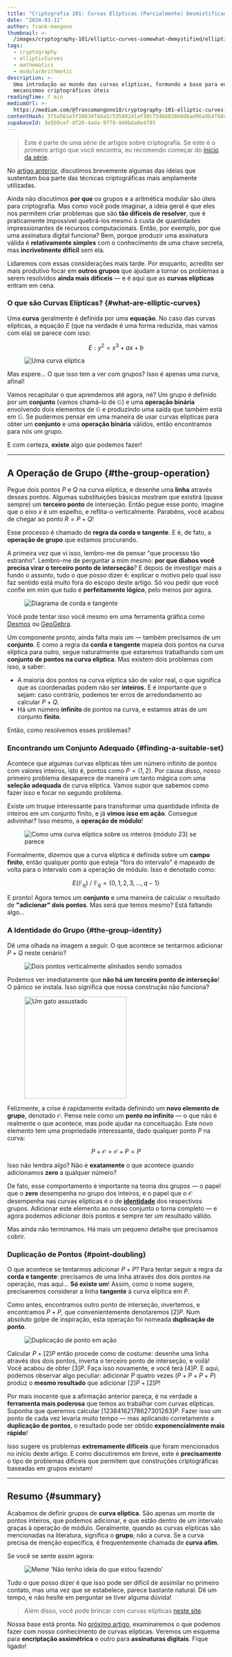 ```yaml
---
title: "Criptografia 101: Curvas Elípticas (Parcialmente) Desmistificadas"
date: "2024-03-11"
author: frank-mangone
thumbnail: >-
  /images/cryptography-101/elliptic-curves-somewhat-demystified/elliptic-curve.webp
tags:
  - cryptography
  - ellipticCurves
  - mathematics
  - modularArithmetic
description: >-
  Uma introdução ao mundo das curvas elípticas, formando a base para entender
  mecanismos criptográficos úteis
readingTime: 7 min
mediumUrl: >-
  https://medium.com/@francomangone18/cryptography-101-elliptic-curves-somewhat-demystified-e835cce01e23
contentHash: 3f5a561e3f10634f4da5c535892d1af30c75466830b0d6ad96a9b4f88c197ecb
supabaseId: 3e5b9cef-df20-4ada-9779-949bda0e4785
---
```


> Este é parte de uma série de artigos sobre criptografia. Se este é o primeiro artigo que você encontra, eu recomendo começar do [início da série](/pt/blog/cryptography-101/where-to-start).

No [artigo anterior](/pt/blog/cryptography-101/where-to-start), discutimos brevemente algumas das ideias que sustentam boa parte das técnicas criptográficas mais amplamente utilizadas.

Ainda não discutimos **por que** os grupos e a aritmética modular são úteis para criptografia. Mas como você pode imaginar, a ideia geral é que eles nos permitem criar problemas que são **tão difíceis de resolver**, que é praticamente impossível quebrá-los mesmo à custa de quantidades impressionantes de recursos computacionais. Então, por exemplo, por que uma assinatura digital funciona? Bem, porque produzir uma assinatura válida é **relativamente simples** com o conhecimento de uma chave secreta, mas **incrivelmente difícil** sem ela.

Lidaremos com essas considerações mais tarde. Por enquanto, acredito ser mais produtivo focar em **outros grupos** que ajudam a tornar os problemas a serem resolvidos **ainda mais difíceis** — e é aqui que as **curvas elípticas** entram em cena.

### O que são Curvas Elípticas? {#what-are-elliptic-curves}

Uma **curva** geralmente é definida por uma **equação**. No caso das curvas elípticas, a equação $E$ (que na verdade é uma forma reduzida, mas vamos com ela) se parece com isso:

$$
E: y^2 = x^3 + ax + b
$$

<figure>
  <img 
    src="/images/cryptography-101/elliptic-curves-somewhat-demystified/elliptic-curve.webp" 
    alt="Uma curva elíptica" 
    title="[zoom] Um gráfico da curva y² = x³ - x"
  />
</figure>

Mas espere... O que isso tem a ver com grupos? Isso é apenas uma curva, afinal!

Vamos recapitular o que aprendemos até agora, né? Um grupo é definido por um **conjunto** (vamos chamá-lo de $\mathbb{G}$) e uma **operação binária** envolvendo dois elementos de $\mathbb{G}$ e produzindo uma saída que também está em $\mathbb{G}$. Se pudermos pensar em uma maneira de usar curvas elípticas para obter um **conjunto** e uma **operação binária** válidos, então encontramos para nós um grupo.

E com certeza, **existe** algo que podemos fazer!

---

## A Operação de Grupo {#the-group-operation}

Pegue dois pontos $P$ e $Q$ na curva elíptica, e desenhe uma **linha** através desses pontos. Algumas substituições básicas mostram que existirá (quase sempre) um **terceiro ponto** de interseção. Então pegue esse ponto, imagine que o eixo $x$ é um espelho, e reflita-o verticalmente. Parabéns, você acabou de chegar ao ponto $R = P + Q$!

Esse processo é chamado de **regra da corda e tangente**. E é, de fato, a **operação de grupo** que estamos procurando.

A primeira vez que vi isso, lembro-me de pensar "que processo tão estranho". Lembro-me de perguntar a mim mesmo: **por que diabos você precisa virar o terceiro ponto de interseção**? E depois de investigar mais a fundo o assunto, tudo o que posso dizer é: explicar o motivo pelo qual isso faz sentido está muito fora do escopo deste artigo. Só vou pedir que você confie em mim que tudo é **perfeitamente lógico**, pelo menos por agora.

<figure>
  <img 
    src="/images/cryptography-101/elliptic-curves-somewhat-demystified/chord-and-tangent.webp" 
    alt="Diagrama de corda e tangente"
    title="[zoom] A curva elíptica y² = x³ - x + 1 (vermelha) com uma representação da operação P + Q = R"
  />
</figure>

Você pode tentar isso você mesmo em uma ferramenta gráfica como [Desmos](https://www.desmos.com/calculator) ou [GeoGebra](https://www.geogebra.org/graphing?lang=en).

Um componente pronto, ainda falta mais um — também precisamos de um **conjunto**. E como a regra da **corda e tangente** mapeia dois pontos na curva elíptica para outro, segue naturalmente que estaremos trabalhando com um **conjunto de pontos na curva elíptica**. Mas existem dois problemas com isso, a saber:

- A maioria dos pontos na curva elíptica são de valor real, o que significa que as coordenadas podem não ser **inteiros**. E é importante que o sejam: caso contrário, podemos ter erros de arredondamento ao calcular $P + Q$.
- Há um número **infinito** de pontos na curva, e estamos atrás de um conjunto **finito**.

Então, como resolvemos esses problemas?

### Encontrando um Conjunto Adequado {#finding-a-suitable-set}

Acontece que algumas curvas elípticas têm um número infinito de pontos com valores inteiros, isto é, pontos como $P = (1,2)$. Por causa disso, nosso primeiro problema desaparece de maneira um tanto mágica com uma **seleção adequada** de curva elíptica. Vamos supor que sabemos como fazer isso e focar no segundo problema.

Existe um truque interessante para transformar uma quantidade infinita de inteiros em um conjunto finito, e já **vimos isso em ação**. Consegue adivinhar? Isso mesmo, a **operação de módulo**!

<figure>
  <img 
    src="/images/cryptography-101/elliptic-curves-somewhat-demystified/discrete-curve.webp" 
    alt="Como uma curva elíptica sobre os inteiros (módulo 23) se parece"
    title="[zoom] Os pontos de uma curva elíptica, módulo 23"
  />
</figure>

Formalmente, dizemos que a curva elíptica é definida sobre um **campo finito**, então qualquer ponto que esteja "fora do intervalo" é mapeado de volta para o intervalo com a operação de módulo. Isso é denotado como:

$$
E(\mathbb{F_q}) \ / \ \mathbb{F}_q = \{0,1,2,3,...,q-1\}
$$

E pronto! Agora temos um **conjunto** e uma maneira de calcular o resultado de **"adicionar" dois pontos**. Mas será que temos mesmo? Está faltando algo...

### A Identidade do Grupo {#the-group-identity}

Dê uma olhada na imagem a seguir. O que acontece se tentarmos adicionar $P + Q$ neste cenário?

<figure>
  <img 
    src="/images/cryptography-101/elliptic-curves-somewhat-demystified/cancelling-points.webp" 
    alt="Dois pontos verticalmente alinhados sendo somados"
    title="[zoom]"
  />
</figure>

Podemos ver imediatamente que **não há um terceiro ponto de interseção**! O pânico se instala. Isso significa que nossa construção não funciona?

<figure>
  <img 
    src="/images/cryptography-101/elliptic-curves-somewhat-demystified/panic-cat.webp" 
    alt="Um gato assustado"
    width="236"
    title="*Pânico"
  />
</figure>

Felizmente, a crise é rapidamente evitada definindo um **novo elemento de grupo**, denotado $\mathcal{O}$. Pense nele como um **ponto no infinito** — o que não é realmente o que acontece, mas pode ajudar na conceituação. Este novo elemento tem uma propriedade interessante, dado qualquer ponto $P$ na curva:

$$
P + \mathcal{O} = \mathcal{O} + P = P
$$

Isso não lembra algo? Não é **exatamente** o que acontece quando adicionamos **zero** a qualquer número?

De fato, esse comportamento é importante na teoria dos grupos — o papel que o **zero** desempenha no grupo dos inteiros, e o papel que o $\mathcal{O}$ desempenha nas curvas elípticas é o de [**identidade**](https://en.wikipedia.org/wiki/Identity_element) dos respectivos grupos. Adicionar este elemento ao nosso conjunto o torna completo — e agora podemos adicionar dois pontos e sempre ter um resultado válido.

Mas ainda não terminamos. Há mais um pequeno detalhe que precisamos cobrir.

### Duplicação de Pontos {#point-doubling}

O que acontece se tentarmos adicionar $P + P$? Para tentar seguir a regra da **corda e tangente**: precisamos de uma linha através dos dois pontos na operação, mas aqui... **Só existe um**! Assim, como o nome sugere, precisaremos considerar a linha **tangente** à curva elíptica em $P$.

Como antes, encontramos outro ponto de interseção, invertemos, e encontramos $P + P$, que convenientemente denotaremos $[2]P$. Num absoluto golpe de inspiração, esta operação foi nomeada **duplicação de ponto**.

<figure>
  <img 
    src="/images/cryptography-101/elliptic-curves-somewhat-demystified/point-doubling.webp" 
    alt="Duplicação de ponto em ação"
    title="[zoom] Duplicação de ponto em ação"
  />
</figure>

Calcular $P + [2]P$ então procede como de costume: desenhe uma linha através dos dois pontos, inverta o terceiro ponto de interseção, e voilà! Você acabou de obter $[3]P$. Faça isso novamente, e você terá $[4]P$. E aqui, podemos observar algo peculiar: adicionar $P$ quatro vezes ($P + P + P + P$) produz o **mesmo resultado** que adicionar $[2]P + [2]P$!

Por mais inocente que a afirmação anterior pareça, é na verdade a **ferramenta mais poderosa** que temos ao trabalhar com curvas elípticas. Suponha que queremos calcular $[12384162178627301263]P$. Fazer isso um ponto de cada vez levaria muito tempo — mas aplicando corretamente a **duplicação de pontos**, o resultado pode ser obtido **exponencialmente mais rápido**!

Isso sugere os problemas **extremamente difíceis** que foram mencionados no início deste artigo. E como discutiremos em breve, este é **precisamente** o tipo de problemas difíceis que permitem que construções criptográficas baseadas em grupos existam!

---

## Resumo {#summary}

Acabamos de definir grupos de **curva elíptica**. São apenas um monte de pontos inteiros, que podemos adicionar, e que estão dentro de um intervalo graças à operação de módulo. Geralmente, quando as curvas elípticas são mencionadas na literatura, significa o **grupo**, não a curva. Se a curva precisa de menção específica, é frequentemente chamada de **curva afim**.

Se você se sente assim agora:

<figure>
  <img 
    src="/images/cryptography-101/elliptic-curves-somewhat-demystified/no-idea-what-im-doing.webp" 
    alt="Meme 'Não tenho ideia do que estou fazendo'"
    title="Eu todas as manhãs"
  />
</figure>

Tudo o que posso dizer é que isso pode ser difícil de assimilar no primeiro contato, mas uma vez que se estabelece, parece bastante natural. Dê um tempo, e não hesite em perguntar se tiver alguma dúvida!

> Além disso, você pode brincar com curvas elípticas [neste site](https://andrea.corbellini.name/ecc/interactive/modk-add.html).

Nossa base está pronta. No [próximo artigo](/pt/blog/cryptography-101/encryption-and-digital-signatures), examinaremos o que podemos fazer com nosso conhecimento de curvas elípticas. Veremos um esquema para **encriptação assimétrica** e outro para **assinaturas digitais**. Fique ligado!
